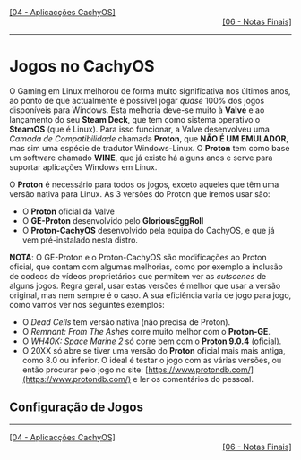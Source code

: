 <div align="left">
  <a href="https://github.com/DarKouto/guia-instalacao-linux-pt-pt/blob/main/04-Aplicacoes-CachyOS.md">[04 - Aplicacções CachyOS]</a>
</div>
<div align="right">
  <a href="https://github.com/DarKouto/guia-instalacao-linux-pt-pt/blob/main/06-Notas-Finais.md">[06 - Notas Finais]</a>
</div>
<hr>

# Jogos no CachyOS

O Gaming em Linux melhorou de forma muito significativa nos últimos anos, ao ponto de que actualmente é possível jogar *quase* 100% dos jogos disponíveis para Windows. Esta melhoria deve-se muito à **Valve** e ao lançamento do seu **Steam Deck**, que tem como sistema operativo o **SteamOS** (que é Linux). Para isso funcionar, a Valve desenvolveu uma *Camada de Compatibilidade* chamada **Proton**, que **NÃO É UM EMULADOR**, mas sim uma espécie de tradutor Windows-Linux. O **Proton** tem como base um software chamado **WINE**, que já existe há alguns anos e serve para suportar aplicações Windows em Linux.

O **Proton** é necessário para todos os jogos, exceto aqueles que têm uma versão nativa para Linux. As 3 versões do Proton que iremos usar são:
- O **Proton** oficial da Valve
- O **GE-Proton** desenvolvido pelo **GloriousEggRoll**
- O **Proton-CachyOS** desenvolvido pela equipa do CachyOS, e que já vem pré-instalado nesta distro.

**NOTA**: O GE-Proton e o Proton-CachyOS são modificações ao Proton oficial, que contam com algumas melhorias, como por exemplo a inclusão de codecs de vídeos proprietários que permitem ver as *cutscenes* de alguns jogos. Regra geral, usar estas versões é melhor que usar a versão original, mas nem sempre é o caso. A sua eficiência varia de jogo para jogo, como vamos ver nos seguintes exemplos:
- O *Dead Cells* tem versão nativa (não precisa de Proton).
- O *Remnant: From The Ashes* corre muito melhor com o **Proton-GE**.
- O *WH40K: Space Marine 2* só corre bem com o **Proton 9.0.4** (oficial).
- O 20XX só abre se tiver uma versão do **Proton** oficial mais mais antiga, como 8.0 ou inferior.
O ideal é testar o jogo com as várias versões, ou então procurar pelo jogo no site: [https://www.protondb.com/](https://www.protondb.com/) e ler os comentários do pessoal.

## Configuração de Jogos


<hr>
<div align="left">
  <a href="https://github.com/DarKouto/guia-instalacao-linux-pt-pt/blob/main/04-Aplicacoes-CachyOS.md">[04 - Aplicacções CachyOS]</a>
</div>
<div align="right">
  <a href="https://github.com/DarKouto/guia-instalacao-linux-pt-pt/blob/main/06-Notas-Finais.md">[06 - Notas Finais]</a>
</div>
